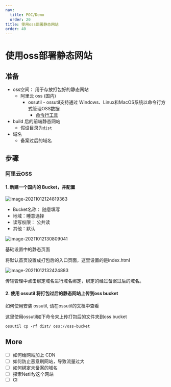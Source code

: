 ```yaml
---
nav:
  title: POC/Demo
  order: 20
title: 使用oss部署静态网站
order: 40
---
```


# 使用oss部署静态网站

## 准备

- oss空间： 用于存放打包好的静态网站
  - 阿里云 oss (国内)
    - ossutil - ossutil支持通过 Windows、Linux和MacOS系统以命令行方式管理OSS数据
      - [命令行工具](https://help.aliyun.com/document_detail/50451.html)
- build 后的前端静态网站
  - 假设目录为`dist`
- 域名
  - 备案过后的域名

## 步骤

### 阿里云OSS

#### 1. 新建一个国内的 Bucket，并配置

![image-20211012124819363](https://wsk-mweb.oss-cn-hangzhou.aliyuncs.com/ipic/2021-10-12-044822.png)

- Bucket名称： 随意填写
- 地域：睡意选择
- 读写权限： 公共读
- 其他：默认

![image-20211012130809041](https://wsk-mweb.oss-cn-hangzhou.aliyuncs.com/ipic/2021-10-12-050810.png)

基础设置中的静态页面

将默认首页设置成打包后的入口页面，这里设置的是index.html

![image-20211012132424883](https://wsk-mweb.oss-cn-hangzhou.aliyuncs.com/ipic/2021-10-12-052427.png)

传输管理中点击绑定域名进行域名绑定，绑定的经过备案过后的域名。

#### 2. 使用 ossutil 将打包过后的静态网站上传到oss bucket

如何使用安装 ossutil, 请在ossutil的文档中查看

这里使用ossutil如下命令来上传打包后的文件夹到oss bucket

```shell
ossutil cp -rf dist/ oss://oss-bucket
```

## More

- [ ] 如何给网站加上 CDN
- [ ] 如何防止恶意刷网站，导致流量过大
- [ ] 如何绑定未备案的域名
- [ ] 探索Netlify这个网站
- [ ] CI 
